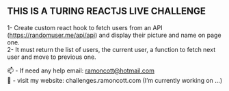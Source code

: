 <!--
**ramon1604/ramon1604** is a ✨ _special_ ✨ repository because its `README.md` (this file) appears on your GitHub profile.

Here are some ideas to get you started:

- 🔭 I’m currently working on ...
- 🌱 I’m currently learning ...
- 👯 I’m looking to collaborate on ...
- 🤔 I’m looking for help with ...
- 💬 Ask me about ...
- 📫 How to reach me: ...
- 😄 Pronouns: ...
- ⚡ Fun fact: ...
-->

THIS IS A TURING REACTJS LIVE CHALLENGE
---------------------------------------

1- Create custom react hook to fetch users from an API (https://randomuser.me/api/api) and display their picture and name on page one.<br/>
2- It must return the list of users, the current user, a function to  fetch next user and move to previous one.

📫  -   If need any help email: ramoncott@hotmail.com <br/>
🔭  -   visit my website: challenges.ramoncott.com (I’m currently working on ...)